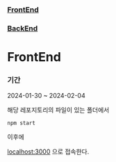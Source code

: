 ### [FrontEnd](https://github.com/ljk1782/web-socket-demo-React)
### [BackEnd](https://github.com/ljk1782/web-socket-demo-Spring)

# FrontEnd

### 기간
2024-01-30 ~ 2024-02-04

해당 레포지토리의 파일이 있는 폴더에서
```
npm start
```
이후에

[localhost:3000](http://localhost:3000) 으로 접속한다.
